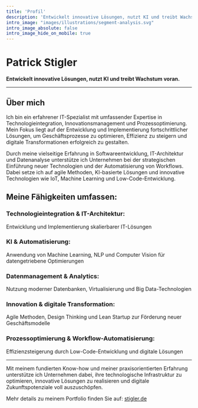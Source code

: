 ```yaml
---
title: 'Profil'
description: 'Entwickelt innovative Lösungen, nutzt KI und treibt Wachstum voran.'
intro_image: "images/illustrations/segment-analysis.svg"
intro_image_absolute: false
intro_image_hide_on_mobile: true
---
```


# Patrick Stigler

**Entwickelt innovative Lösungen, nutzt KI und treibt Wachstum voran.**

---

## Über mich

Ich bin ein erfahrener IT-Spezialist mit umfassender Expertise in Technologieintegration, Innovationsmanagement und Prozessoptimierung. Mein Fokus liegt auf der Entwicklung und Implementierung fortschrittlicher Lösungen, um Geschäftsprozesse zu optimieren, Effizienz zu steigern und digitale Transformationen erfolgreich zu gestalten.

Durch meine vielseitige Erfahrung in Softwareentwicklung, IT-Architektur und Datenanalyse unterstütze ich Unternehmen bei der strategischen Einführung neuer Technologien und der Automatisierung von Workflows. Dabei setze ich auf agile Methoden, KI-basierte Lösungen und innovative Technologien wie IoT, Machine Learning und Low-Code-Entwicklung.

## Meine Fähigkeiten umfassen:

### Technologieintegration & IT-Architektur:
Entwicklung und Implementierung skalierbarer IT-Lösungen
### KI & Automatisierung:
Anwendung von Machine Learning, NLP und Computer Vision für datengetriebene Optimierungen
### Datenmanagement & Analytics:
Nutzung moderner Datenbanken, Virtualisierung und Big Data-Technologien
### Innovation & digitale Transformation:
Agile Methoden, Design Thinking und Lean Startup zur Förderung neuer Geschäftsmodelle
### Prozessoptimierung & Workflow-Automatisierung:
Effizienzsteigerung durch Low-Code-Entwicklung und digitale Lösungen

---

Mit meinem fundierten Know-how und meiner praxisorientierten Erfahrung unterstütze ich Unternehmen dabei, ihre technologische Infrastruktur zu optimieren, innovative Lösungen zu realisieren und digitale Zukunftspotenziale voll auszuschöpfen.

Mehr details zu meinem Portfolio finden Sie auf: [stigler.de](https://stigler.de/)